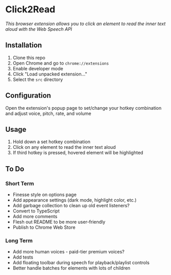# Click2Read

*This browser extension allows you to click an element to read the inner text aloud with the Web Speech API*


## Installation

1. Clone this repo
2. Open Chrome and go to `chrome://extensions`
3. Enable developer mode
4. Click "Load unpacked extension..."
5. Select the `src` directory


## Configuration

Open the extension's popup page to set/change your hotkey combination and adjust voice, pitch, rate, and volume


## Usage

1. Hold down a set hotkey combination
2. Click on any element to read the inner text aloud
3. If third hotkey is pressed, hovered element will be highlighted


## To Do

### Short Term

- Finesse style on options page
- Add appearance settings (dark mode, highlight color, etc.)
- Add garbage collection to clean up old event listeners?
- Convert to TypeScript
- Add more comments
- Flesh out README to be more user-friendly
- Publish to Chrome Web Store

### Long Term

- Add more human voices - paid-tier premium voices?
- Add tests
- Add floating toolbar during speech for playback/playlist controls
- Better handle batches for elements with lots of children